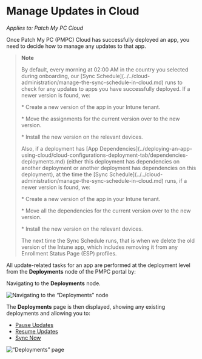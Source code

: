 # Manage Updates in Cloud

_Applies to: Patch My PC Cloud_

Once Patch My PC (PMPC) Cloud has successfully deployed an app, you need to decide how to manage any updates to that app.

> **Note**
>
> By default, every morning at 02:00 AM in the country you selected during onboarding, our \[Sync Schedule]\(../../cloud-administration/manage-the-sync-schedule-in-cloud.md) runs to check for any updates to apps you have successfully deployed. If a newer version is found, we:
>
> \* Create a new version of the app in your Intune tenant.
>
> \* Move the assignments for the current version over to the new version.
>
> \* Install the new version on the relevant devices.
>
> Also, if a deployment has \[App Dependencies]\(../deploying-an-app-using-cloud/cloud-configurations-deployment-tab/dependencies-deployments.md) (either this deployment has dependencies on another deployment or another deployment has dependencies on this deployment), at the time the \[Sync Schedule]\(../../cloud-administration/manage-the-sync-schedule-in-cloud.md) runs, if a newer version is found, we:
>
> \* Create a new version of the app in your Intune tenant.
>
> \* Move all the dependencies for the current version over to the new version.
>
> \* Install the new version on the relevant devices.
>
> The next time the Sync Schedule runs, that is when we delete the old version of the Intune app, which includes removing it from any Enrollment Status Page (ESP) profiles.

All update-related tasks for an app are performed at the deployment level from the **Deployments** node of the PMPC portal by:

Navigating to the **Deployments** node.

![Navigating to the “Deployments” node](../../../.gitbook/assets/image-\(608\).png)

The **Deployments** page is then displayed, showing any existing deployments and allowing you to:

* [Pause Updates](pause-cloud-updates.md)
* [Resume Updates](resume-cloud-updates.md)
* [Sync Now](sync-now-cloud-feature.md)

![“Deployments” page](../../../.gitbook/assets/image-\(1787\).png)
